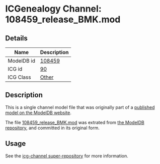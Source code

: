 # ICGenealogy Channel: 108459\_release\_BMK.mod

## Details

Name | Description
---- | -----------
ModelDB id | [108459](http://senselab.med.yale.edu/ModelDB/ShowModel.cshtml?model=108459)
ICG id | [90](http://icg.neurotheory.ox.ac.uk/channels/other/90)
ICG Class | [Other](http://icg.neurotheory.ox.ac.uk/channels/other)

## Description

This is a single channel model file that was originally part of a [published model on the ModelDB website](http://senselab.med.yale.edu/mModelDB/ShowModel.cshtml?model=108459).

The file [108459\_release\_BMK.mod](108459_release_BMK.mod) was extrated from [the ModelDB repository](http://senselab.med.yale.edu/ModelDB/ShowModel.cshtml?model=108459), and committed in its original form.

## Usage

See the [icg-channel super-repository](https://github.com/icgenealogy/icg-channels) for more information.